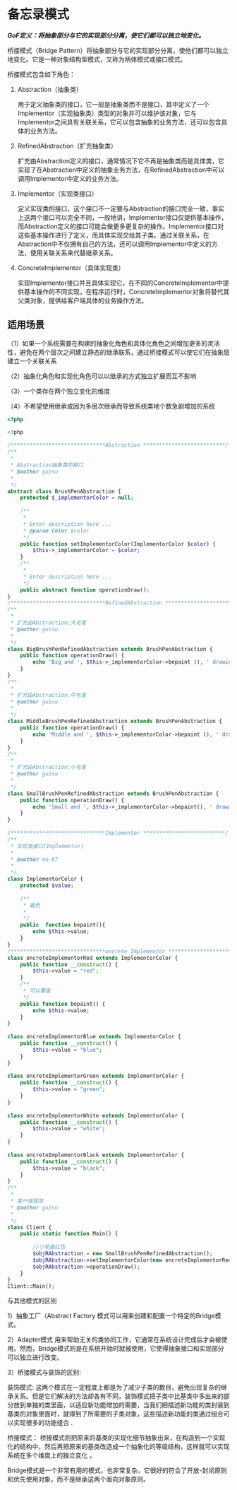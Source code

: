 # 备忘录模式

***GoF定义：将抽象部分与它的实现部分分离，使它们都可以独立地变化。***

桥接模式（Bridge Pattern）将抽象部分与它的实现部分分离，使他们都可以独立地变化。它是一种对象结构型模式，又称为柄体模式或接口模式。

桥接模式包含如下角色：

1. Abstraction（抽象类）

   用于定义抽象类的接口，它一般是抽象类而不是接口，其中定义了一个Implementor（实现抽象类）类型的对象并可以维护该对象，它与Implementor之间具有关联关系，它可以包含抽象的业务方法，还可以包含具体的业务方法。

2. RefinedAbstraction（扩充抽象类）

   扩充由Abstraction定义的接口，通常情况下它不再是抽象类而是具体类，它实现了在Abstraction中定义的抽象业务方法，在RefinedAbstraction中可以调用Implementor中定义的业务方法。

3. Implementor（实现类接口）

   定义实现类的接口，这个接口不一定要与Abstraction的接口完全一致，事实上这两个接口可以完全不同，一般地讲，Implementor接口仅提供基本操作，而Abstraction定义的接口可能会做更多更复杂的操作。Implementor接口对这些基本操作进行了定义，而具体实现交给其子类。通过关联关系，在Abstraction中不仅拥有自己的方法，还可以调用Implementor中定义的方法，使用关联关系来代替继承关系。

4. ConcreteImplementor（具体实现类）

   实现Implementor接口并且具体实现它，在不同的ConcreteImplementor中提供基本操作的不同实现，在程序运行时，ConcreteImplementor对象将替代其父类对象，提供给客户端具体的业务操作方法。

## 适用场景

（1）如果一个系统需要在构建的抽象化角色和具体化角色之间增加更多的灵活性，避免在两个层次之间建立静态的继承联系，通过桥接模式可以使它们在抽象层建立一个关联关系

（2）抽象化角色和实现化角色可以以继承的方式独立扩展而互不影响

（3）一个类存在两个独立变化的维度

（4）不希望使用继承或因为多层次继承而导致系统类地个数急剧增加的系统

```php
<?php

<?php
 
/******************************Abstraction **************************/
/**
 * 
 * Abstraction抽象类的接口
 * @author guisu
 *
 */
abstract class BrushPenAbstraction {
    protected $_implementorColor = null;
 
    /**
     * 
     * Enter description here ...
     * @param Color $color
     */
    public function setImplementorColor(ImplementorColor $color) {
        $this->_implementorColor = $color;
    }
    /**
     * 
     * Enter description here ...
     */
    public abstract function operationDraw();
}
/******************************RefinedAbstraction **************************/
/**
 * 
 * 扩充由Abstraction;大毛笔
 * @author guisu
 *
 */
class BigBrushPenRefinedAbstraction extends BrushPenAbstraction {
    public function operationDraw() {
        echo 'Big and ', $this->_implementorColor->bepaint (), ' drawing';
    }
}
/**
 * 
 * 扩充由Abstraction;中毛笔
 * @author guisu
 *
 */
class MiddleBrushPenRefinedAbstraction extends BrushPenAbstraction {
    public function operationDraw() {
        echo 'Middle and ', $this->_implementorColor->bepaint (), ' drawing';
    }
}
/**
 * 
 * 扩充由Abstraction;小毛笔
 * @author guisu
 *
 */
class SmallBrushPenRefinedAbstraction extends BrushPenAbstraction {
    public function operationDraw() {
        echo 'Small and ', $this->_implementorColor->bepaint(), ' drawing';
    }
}
 
/******************************Implementor **************************/
/**
 * 实现类接口(Implementor)
 * 
 * @author mo-87
 *
 */
class ImplementorColor {
    protected $value;
 
    /**
     * 着色
     * 
     */
    public  function bepaint(){
        echo $this->value;
    }
}
/******************************oncrete Implementor **************************/
class oncreteImplementorRed extends ImplementorColor {
    public function __construct() {
        $this->value = "red";
    }
    /**
     * 可以覆盖
     */
    public function bepaint() {
        echo $this->value;
    }
}
 
class oncreteImplementorBlue extends ImplementorColor {
    public function __construct() {
        $this->value = "blue";
    }
}
 
class oncreteImplementorGreen extends ImplementorColor {
    public function __construct() {
        $this->value = "green";
    }
}
 
class oncreteImplementorWhite extends ImplementorColor {
    public function __construct() {
        $this->value = "white";
    }
}
 
class oncreteImplementorBlack extends ImplementorColor {
    public function __construct() {
        $this->value = "black";
    }
}
/**
 * 
 * 客户端程序
 * @author guisu
 *
 */
class Client {
    public static function Main() {
 
        //小笔画红色
        $objRAbstraction = new SmallBrushPenRefinedAbstraction();
        $objRAbstraction->setImplementorColor(new oncreteImplementorRed());
        $objRAbstraction->operationDraw();
    }
}
Client::Main();
```

与其他模式的区别

1）抽象工厂（Abstract Factory 模式可以用来创建和配置一个特定的Bridge模式。

2）Adapter模式 用来帮助无关的类协同工作，它通常在系统设计完成后才会被使用。然而，Bridge模式则是在系统开始时就被使用，它使得抽象接口和实现部分可以独立进行改变。

3）桥接模式与装饰的区别:

装饰模式:
      这两个模式在一定程度上都是为了减少子类的数目，避免出现复杂的继承关系。但是它们解决的方法却各有不同，装饰模式把子类中比基类中多出来的部分放到单独的类里面，以适应新功能增加的需要，当我们把描述新功能的类封装到基类的对象里面时，就得到了所需要的子类对象，这些描述新功能的类通过组合可以实现很多的功能组合 .

桥接模式：
       桥接模式则把原来的基类的实现化细节抽象出来，在构造到一个实现化的结构中，然后再把原来的基类改造成一个抽象化的等级结构，这样就可以实现系统在多个维度上的独立变化 。

Bridge模式是一个非常有用的模式，也非常复杂，它很好的符合了开放-封闭原则和优先使用对象，而不是继承这两个面向对象原则。